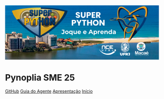 <!---
Open Source program Pynoplia - Copyright © 2024  Carlo Oliveira** <carlo@nce.ufrj.br>,
PDX-License-Identifier:** `GNU General Public License v3.0 or later <http://is.gd/3Udt>`_.
-->
[![SNCT24 Logo](../_media/SuperPySMEM.png)](http://superpython_jogos.activufrj.nce.ufrj.br/)

# Pynoplia SME 25 <small><span class="curversion"></span></small>

[GitHub](https://github.com/SuPyPerson/SuPyPerson.github.io)
[Guia do Agente](http://bit.ly/SNCT_24_G)
[Apresentação](README)
[Início](inicial.md)
